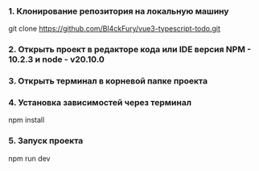 ### 1. Клонирование репозитория на локальную машину

git clone https://github.com/Bl4ckFury/vue3-typescript-todo.git

### 2. Открыть проект в редакторе кода или IDE версия NPM - 10.2.3 и node - v20.10.0

### 3. Открыть терминал в корневой папке проекта 

### 4. Установка зависимостей через терминал

npm install

### 5. Запуск проекта

npm run dev 



